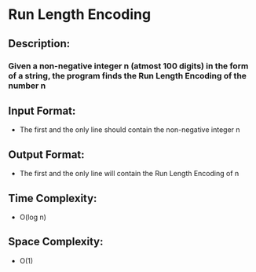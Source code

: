 # Run Length Encoding
## Description:
### Given a non-negative integer n (atmost 100 digits) in the form of a string, the program finds the Run Length Encoding of the number n
## Input Format:
* The first and the only line should contain the non-negative integer n
## Output Format:
* The first and the only line will contain the Run Length Encoding of n
## Time Complexity: 
* O(log n)
## Space Complexity:
* O(1)